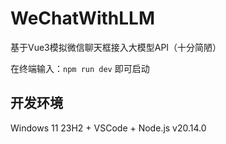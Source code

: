 # WeChatWithLLM
基于Vue3模拟微信聊天框接入大模型API（十分简陋）

在终端输入：`npm run dev` 即可启动

## 开发环境 
Windows 11 23H2 + VSCode + Node.js v20.14.0
